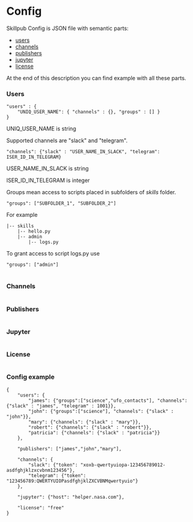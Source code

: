 # Config

Skillpub Config is JSON file with semantic parts:

 - [users](https://github.com/skillpub/collaboration/blob/master/docs/config.md#users)
 - [channels](https://github.com/skillpub/collaboration/blob/master/docs/config.md#channels)
 - [publishers](https://github.com/skillpub/collaboration/blob/master/docs/config.md#publishers)
 - [jupyter](https://github.com/skillpub/collaboration/blob/master/docs/config.md#jupyter)
 - [license](https://github.com/skillpub/collaboration/blob/master/docs/config.md#license)

At the end of this description you can find example with all these parts.

### Users

```
"users" : {
    "UNIQ_USER_NAME": { "channels" : {}, "groups" : [] }
}
```

UNIQ_USER_NAME is string

Supported channels are "slack" and "telegram".

```
"channels": {"slack" : "USER_NAME_IN_SLACK", "telegram": ISER_ID_IN_TELEGRAM}
```

USER_NAME_IN_SLACK is string

ISER_ID_IN_TELEGRAM is integer

Groups mean access to scripts placed in subfolders of *skills* folder.

```
"groups": ["SUBFOLDER_1", "SUBFOLDER_2"]
```

For example

```
|-- skills
    |-- hello.py
    |-- admin
        |-- logs.py
```

To grant access to script logs.py use

```
"groups": ["admin"]
```

# 

### Channels

#

### Publishers

#

### Jupyter

#

### License

#

### Config example

```
{
    "users": {
        "james": {"groups":["science","ufo_contacts"], "channels": {"slack" : "james", "telegram" : 1001}},
        "john": {"groups":["science"], "channels": {"slack" : "john"}},
        "mary": {"channels": {"slack" : "mary"}},
        "robert": {"channels": {"slack" : "robert"}},
        "patricia": {"channels": {"slack" : "patricia"}}
    },

    "publishers": ["james","john","mary"],

    "channels": {
        "slack": {"token": "xoxb-qwertyuiopa-123456789012-asdfghjklzxcvbnm123456"},
        "telegram": {"token": "123456789:QWERTYUIOPasdfghjklZXCVBNMqwertyuio"}
    },
    
    "jupyter": {"host": "helper.nasa.com"},

    "license": "free"
}
```
